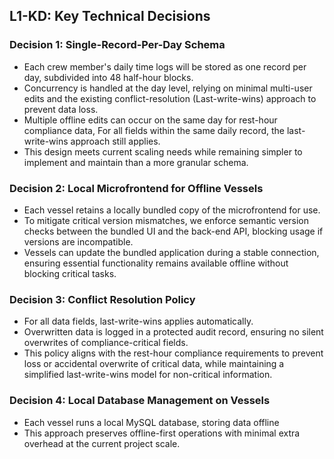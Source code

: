 ## L1-KD: Key Technical Decisions


### Decision 1: Single-Record-Per-Day Schema

- Each crew member's daily time logs will be stored as one record per day, subdivided into 48 half-hour blocks.  
- Concurrency is handled at the day level, relying on minimal multi-user edits and the existing conflict-resolution (Last-write-wins) approach to prevent data loss.  
- Multiple offline edits can occur on the same day for rest-hour compliance data, For all fields within the same daily record, the last-write-wins approach still applies.  
- This design meets current scaling needs while remaining simpler to implement and maintain than a more granular schema.

### Decision 2: Local Microfrontend for Offline Vessels

- Each vessel retains a locally bundled copy of the microfrontend for use.  
- To mitigate critical version mismatches, we enforce semantic version checks between the bundled UI and the back-end API, blocking usage if versions are incompatible.  
- Vessels can update the bundled application during a stable connection, ensuring essential functionality remains available offline without blocking critical tasks.

### Decision 3: Conflict Resolution Policy

- For all data fields, last-write-wins applies automatically.  
- Overwritten data is logged in a protected audit record, ensuring no silent overwrites of compliance-critical fields.  
- This policy aligns with the rest-hour compliance requirements to prevent loss or accidental overwrite of critical data, while maintaining a simplified last-write-wins model for non-critical information.

### Decision 4: Local Database Management on Vessels

- Each vessel runs a local MySQL database, storing data offline   
- This approach preserves offline-first operations with minimal extra overhead at the current project scale.

